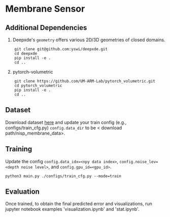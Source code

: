 # Membrane Sensor

## Additional Dependencies
1. Deepxde's `geometry` offers various 2D/3D geometries of closed domains.
```
    git clone git@github.com:yswi/deepxde.git
    cd deepxde
    pip install -e .
    cd ..
```
2. pytorch-volumetric
```
    git clone https://github.com/UM-ARM-Lab/pytorch_volumetric.git
    cd pytorch_volumetric
    pip install -e .
    cd ..
```

## Dataset
Download dataset [here](https://www.dropbox.com/scl/fo/68fmp2rbz2fa8q4m7yls9/AOFd-ABY2rZ9359qCNl9qVk?rlkey=7mss68pwvo93pgcsdme20xrbc&st=0xb1rmd0&dl=0) and update your train config (e.g., configs/train_cfg.py) `config.data_dir` to be \< download path/nisp_membrane_data\>.

## Training
Update the config `config.data_idx=<npy data index>`, `config.noise_lev=<depth noise level>`, and `config.gpu_id=<gpu_id>`.
```
python3 main.py ./configs/train_cfg.py --mode=train
```

## Evaluation
Once trained, to obtain the final predicted error and visualizations, run jupyter notebook examples 'visualization.ipynb' and 'stat.ipynb'.

